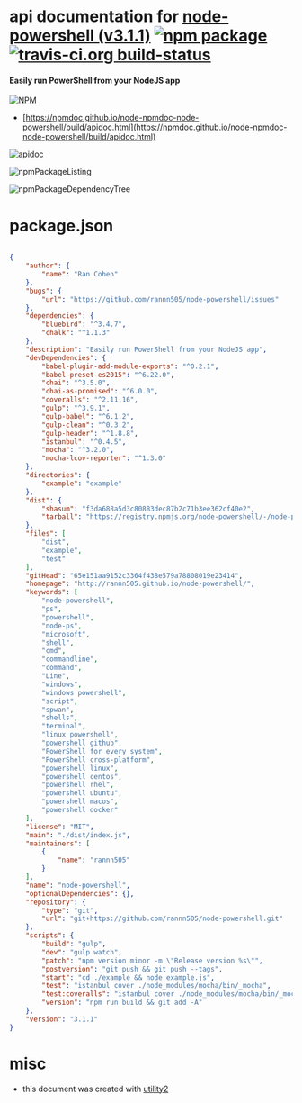 # api documentation for  [node-powershell (v3.1.1)](http://rannn505.github.io/node-powershell/)  [![npm package](https://img.shields.io/npm/v/npmdoc-node-powershell.svg?style=flat-square)](https://www.npmjs.org/package/npmdoc-node-powershell) [![travis-ci.org build-status](https://api.travis-ci.org/npmdoc/node-npmdoc-node-powershell.svg)](https://travis-ci.org/npmdoc/node-npmdoc-node-powershell)
#### Easily run PowerShell from your NodeJS app

[![NPM](https://nodei.co/npm/node-powershell.png?downloads=true&downloadRank=true&stars=true)](https://www.npmjs.com/package/node-powershell)

- [https://npmdoc.github.io/node-npmdoc-node-powershell/build/apidoc.html](https://npmdoc.github.io/node-npmdoc-node-powershell/build/apidoc.html)

[![apidoc](https://npmdoc.github.io/node-npmdoc-node-powershell/build/screenCapture.buildCi.browser.%252Ftmp%252Fbuild%252Fapidoc.html.png)](https://npmdoc.github.io/node-npmdoc-node-powershell/build/apidoc.html)

![npmPackageListing](https://npmdoc.github.io/node-npmdoc-node-powershell/build/screenCapture.npmPackageListing.svg)

![npmPackageDependencyTree](https://npmdoc.github.io/node-npmdoc-node-powershell/build/screenCapture.npmPackageDependencyTree.svg)



# package.json

```json

{
    "author": {
        "name": "Ran Cohen"
    },
    "bugs": {
        "url": "https://github.com/rannn505/node-powershell/issues"
    },
    "dependencies": {
        "bluebird": "^3.4.7",
        "chalk": "^1.1.3"
    },
    "description": "Easily run PowerShell from your NodeJS app",
    "devDependencies": {
        "babel-plugin-add-module-exports": "^0.2.1",
        "babel-preset-es2015": "^6.22.0",
        "chai": "^3.5.0",
        "chai-as-promised": "^6.0.0",
        "coveralls": "^2.11.16",
        "gulp": "^3.9.1",
        "gulp-babel": "^6.1.2",
        "gulp-clean": "^0.3.2",
        "gulp-header": "^1.8.8",
        "istanbul": "^0.4.5",
        "mocha": "^3.2.0",
        "mocha-lcov-reporter": "^1.3.0"
    },
    "directories": {
        "example": "example"
    },
    "dist": {
        "shasum": "f3da688a5d3c80883dec87b2c71b3ee362cf40e2",
        "tarball": "https://registry.npmjs.org/node-powershell/-/node-powershell-3.1.1.tgz"
    },
    "files": [
        "dist",
        "example",
        "test"
    ],
    "gitHead": "65e151aa9152c3364f438e579a78808019e23414",
    "homepage": "http://rannn505.github.io/node-powershell/",
    "keywords": [
        "node-powershell",
        "ps",
        "powershell",
        "node-ps",
        "microsoft",
        "shell",
        "cmd",
        "commandline",
        "command",
        "Line",
        "windows",
        "windows powershell",
        "script",
        "spwan",
        "shells",
        "terminal",
        "linux powershell",
        "powershell github",
        "PowerShell for every system",
        "PowerShell cross-platform",
        "powershell linux",
        "powershell centos",
        "powershell rhel",
        "powershell ubuntu",
        "powershell macos",
        "powershell docker"
    ],
    "license": "MIT",
    "main": "./dist/index.js",
    "maintainers": [
        {
            "name": "rannn505"
        }
    ],
    "name": "node-powershell",
    "optionalDependencies": {},
    "repository": {
        "type": "git",
        "url": "git+https://github.com/rannn505/node-powershell.git"
    },
    "scripts": {
        "build": "gulp",
        "dev": "gulp watch",
        "patch": "npm version minor -m \"Release version %s\"",
        "postversion": "git push && git push --tags",
        "start": "cd ./example && node example.js",
        "test": "istanbul cover ./node_modules/mocha/bin/_mocha",
        "test:coveralls": "istanbul cover ./node_modules/mocha/bin/_mocha --report lcovonly -- -R spec && cat ./coverage/lcov.info | ./node_modules/coveralls/bin/coveralls.js && rm -rf ./coverage",
        "version": "npm run build && git add -A"
    },
    "version": "3.1.1"
}
```



# misc
- this document was created with [utility2](https://github.com/kaizhu256/node-utility2)
